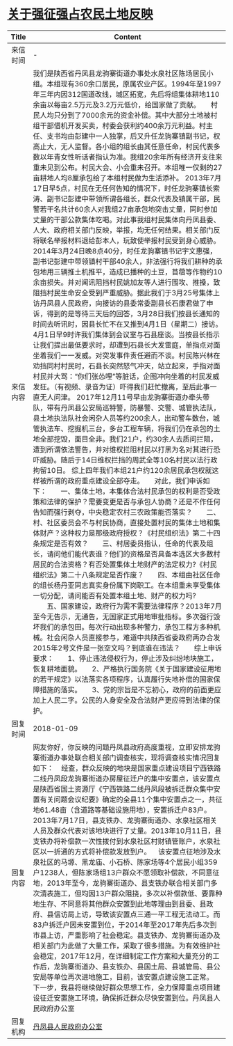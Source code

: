 # <a href="http://www.shangluo.gov.cn/zmhd/ldxxxx.jsp?urltype=leadermail.LeaderMailContentUrl&wbtreeid=1112&leadermailid=4487">关于强征强占农民土地反映</a>
| Title |                                                                                                                                                                                                                                                                                                                                                                                                                                                                                                                                                                                                                                                                                                                                                                                                                                                                        Content                                                                                                                                                                                                                                                                                                                                                                                                                                                                                                                                                                                                                                                                                                                                                                                                                                                                         |
|:-----:|--------------------------------------------------------------------------------------------------------------------------------------------------------------------------------------------------------------------------------------------------------------------------------------------------------------------------------------------------------------------------------------------------------------------------------------------------------------------------------------------------------------------------------------------------------------------------------------------------------------------------------------------------------------------------------------------------------------------------------------------------------------------------------------------------------------------------------------------------------------------------------------------------------------------------------------------------------------------------------------------------------------------------------------------------------------------------------------------------------------------------------------------------------------------------------------------------------------------------------------------------------------------------------------------------------------------------------------------------------------------------------------------------------------------------------------------------------------------------------------------------------------------------------------------------------------------------------------------------------------------------------------------------------------------------------------------------------------------------------------------------------|
| 来信时间  | -                                                                                                                                                                                                                                                                                                                                                                                                                                                                                                                                                                                                                                                                                                                                                                                                                                                                                                                                                                                                                                                                                                                                                                                                                                                                                                                                                                                                                                                                                                                                                                                                                                                                                                                                                      |
| 来信内容  | 我们是陕西省丹凤县龙驹寨街道办事处水泉社区陈场居民小组。本组现有360余口居民，原属农业产区。1994年至1997年三年内因312国道改线，城区拓宽，先后将组集体耕地110余亩以每亩2.5万元及3.2万元低价，给国家做了贡献。　　村民人均只分到了7000余元的资金补偿。其中大部分土地被村组干部借机开发买卖，村委会获利约400余万元利益。村主任、支书均由彭建中一人独掌，后又升任龙驹寨镇副书记，权高止大，无人监督。各小组的组长由其任意任命，村民代表多数以年青女性听话者指认为准。我组20余年所有经济开支往来重未见到公布。村民大会、小会重未召开。本组唯一仅剩的27亩耕地人均8厘承包给了本组村民做为生活添补。 2013年7月17日早5点，村民在无任何告知的情况下，时任龙驹寨镇长索涛、副书记彭建中带领所谓各组长，群众代表及镇属干部，民警若干名共计60余人对我组27亩承包地突击丈量，同时参加丈量的干部公款集体吃喝。对此事我组村民集体向丹凤县委、人大、政府相关部门反映，举报，均无任何结果。相关部门反将联名举报材料退给彭本人，玩致使举报村民受到身心威胁。　　2014年3月24日晚8点40分，时任龙驹寨镇书记宇文惠强，副书记彭建中带领镇村干部40余人，非法强行将我们耕种的承包地用三辆推土机推平，造成已播种的土豆，苜蓿等作物约10余亩损失。并对闻讯阻挡村民姚加友等人进行围攻、推搡，致阻挡村民生命安全受到严重威胁。据此我们于3月25号集体上访丹凤县人民政府，向接访的县委常委副县长石康君做了申诉，得到的是等待三天后的回答，3月28日我们按县长通知的时间去听讯时，因县长忙不在又推到4月1日（星期二）接访。4月1日早9时许我们集体到会议室与石县座谈。当按县长指示让我们提出最低要求时，却遭到石县长大发雷庭，单指点对面坐着我们一一发威。对突发事件责任避而不谈。村民陈兴林在劝挡同村村民时，石县长突然怒气冲天，站立起来，手指对面村民并大骂：“你们张怂哩”等脏话，企图冲向坐着的村民发威发狂。（有视频、录音为证）吓得我们赶忙撤离，至后此事一直无人问津。 2017年12月11号早由龙驹寨街道办牵头带队，带有丹凤县公安局巡特警，防暴警、交警、城管执法队，县土地执法队社会闲杂人员等约200余人，出动警车数台，城管执法车、挖掘机三台，多台工程车辆，将我们仍在承包的土地全部挖毁，面目全非。我们21户，约30余人去质问拦阻，遭到所谓依法警告，并对维权拦阻村民以打黑为名对其进行恐吓威胁。随后于14日维权拦挡的周武全等10名村民以法行政拘留10日。 综上四年我们本组21户约120余居民承包权就这样被所谓的政府重点建设全部夺走。　　对此，我们申诉如下：　　一、集体土地，本集体合法村民承包的权利是否受政策和法律的保护？需要变更是否与承包人协商？还是不作任何告知而强行剥夺，中央稳定农村三农政策能否落实？　　二、村、社区委员会不与村民协商，直接处置村民的集体土地和集体财产？这种权力是那级政府授权？《村民组织法》第二十四条规定是否有效？　　三、村居委员指认，任命的代表及组长，请问他们能代表谁？他们的资格是否具备本选区大多数村居民的合法资格？有否处置集体土地财产的法定权力?《村民组织法》第二十八条规定是否作废？　　四、本组由社区任命的组长杨丹亚同志真实身份属下岗职工。在本组重未享受集体一切分配，请问能否有处置本组土地、财产的权力吗? 　　五、国家建设，政府行为需不需要法律程序？2013年7月至今无告示，无通告，无国家正式用地审批指标。多次强行毁坏我们的承包田。每次行动出现多种警力，承包工程方多种机械。社会闲杂人员直接参与，难道中共陕西省委政府两办合发2015年2号文件是一张空文吗？到底谁在违法？　　综上申诉要求：　　1、停止违法侵权行为，停止涉及纠纷地块施工，恢复耕地面貌。　　2、严格执行国务院《关于国家建设征用地的若干规定》以法落实各项程序，认真履行失地补偿的国家保障措施的落实。　　3、党的宗旨是不忘初心，政府的前面更应加上人民二字。公民的人身安全及合法财产更应得到法律的保护。 |
| 回复时间  | 2018-01-09                                                                                                                                                                                                                                                                                                                                                                                                                                                                                                                                                                                                                                                                                                                                                                                                                                                                                                                                                                                                                                                                                                                                                                                                                                                                                                                                                                                                                                                                                                                                                                                                                                                                                                                                             |
| 回复内容  | 网友你好，你反映的问题丹凤县政府高度重视，立即安排龙驹寨街道办事处联合相关部门调查核实，现将调查核实情况回复如下：    经查，群众反映的地块是国家重点建设项目宁西铁路二线丹凤段龙驹寨街道办房屋征迁户的集中安置点，该安置点是陕西省国土资源厅《宁西铁路二线丹凤段被拆迁群众集中安置有关问题会议纪要》确定的全县11个集中安置点之一，共征地61.48亩（含道路等基础设施用地），安置拆迁户83户。2013年7月17日，县支铁办、龙驹寨街道办、水泉社区相关人员及群众代表对该地块进行了丈量。2013年10月11日，县支铁办将补偿款一次性拨付到水泉社区村财镇管账户，水泉社区以一折通的方式将补偿款发放到户。    该安置点征地涉及水泉社区的马塬、黑龙庙、小石桥、陈家场等4个居民小组359户1238人，但陈家场组13户群众不愿领取补偿款，不同意征地，2013年至今，龙驹寨街道办、县支铁办联合相关部门多次清表施工，但均因13户群众阻挠，多次以补偿款低、要靠种地生存、不同意将其他群众安置到此地等理由到县委、县政府、县信访局上访，导致该安置点三通一平工程无法动工。而83户拆迁户因未安置到位，于2014年至2017年先后多次到市县上访，严重影响了社会稳定。县支铁办、龙驹寨街道办及相关部门为此做了大量工作，采取了很多措施。为有效维护社会稳定，2017年12月，在详细制定工作方案和大量充分的工作后，龙驹寨街道办、县支铁办、县国土局、县城管局、县公安局等单位再次进地施工，目前，该安置点建设施工正常。    下一步，我县将继续做好群众思想工作，全力保障重点项目建设征迁安置施工环境，确保拆迁群众尽快安置到位。丹凤县人民政府办公室                                                                                                                                                                                                                                                                                                                                                                                                                                                                                                                                                                                                                                                                                                                                                                                                                                                                                                                                                                                                                    |
| 回复机构  | <a href="../../categories/agencies/丹凤县人民政府办公室.md">丹凤县人民政府办公室</a>                                                                                                                                                                                                                                                                                                                                                                                                                                                                                                                                                                                                                                                                                                                                                                                                                                                                                                                                                                                                                                                                                                                                                                                                                                                                                                                                                                                                                                                                                                                                                                                                                                                                                         |